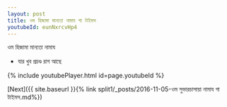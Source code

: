 ```yaml
---
layout: post
title: ওম হিজামা মান্যতা নামায গা টাইমস
youtubeId: eunNxrcvHp4
---
```

 
 
 ওম হিজামা মান্যতা নামায  
 
 -  যার খুব প্রচণ্ড রাগ আছে 
 
  
 
  
 
 
 
 
 
 


{% include youtubePlayer.html id=page.youtubeId %}
 
[Next]({{ site.baseurl }}{% link  split1/_posts/2016-11-05-ওম সুভারচাসায়া নামায গা টাইমস.md%})
 
